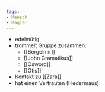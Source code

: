 ```yaml
---
tags:
- Mensch
- Magier
---
```


- edelmütig
- trommelt Gruppe zusammen: 
	- [[Bergelmir]]
	- [[John Gramatikus]]
	- [[Osword]]
	- [[Otis]]
- Kontakt zu [[Zara]]
- hat einen Vertrauten (Fledermaus)
